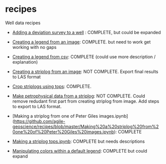 # recipes
Well data recipes

- [Adding a deviation survey to a well](https://github.com/agile-geoscience/recipes/blob/master/Adding%20a%20deviation%20survey%20to%20a%20well.ipynb) : COMPLETE, but could be expanded

- [Creating a legend from an image](https://github.com/agile-geoscience/recipes/blob/master/Creating%20a%20legend%20from%20an%20image.ipynb): COMPLETE. but need to work get working with no gaps

- [Creating a legend from csv](https://github.com/agile-geoscience/recipes/blob/master/Creating%20a%20legend%20from%20csv.ipynb): COMPLETE (could use more description / explanation)

- [Creating a striplog from an image](https://github.com/agile-geoscience/recipes/blob/master/Creating%20a%20striplog%20from%20an%20image.ipynb): NOT COMPLETE. Export final results to LAS format

- [Crop striplogs using tops](https://github.com/agile-geoscience/recipes/blob/master/Crop%20striplogs%20using%20tops.ipynb): COMPLETE.

- [Make petrophysical data from a striplog](https://github.com/agile-geoscience/recipes/blob/master/Make%20petrophysical%20logs%20from%20a%20striplog.ipynb): NOT COMPLETE. Could remove redudant first part from creating striplog from image. Add steps to export to LAS format.

- [Making a striplog from one of Peter Giles images.ipynb] (https://github.com/agile-geoscience/recipes/blob/master/Making%20a%20striplog%20from%20one%20of%20Peter%20Giles%20images.ipynb): COMPLETE

- [Making a striplog tops.ipynb](http://localhost:8888/notebooks/Making%20a%20striplog%20from%20tops.ipynb): COMPLETE but needs descriptions

- [Manipulating colors within a default legend](http://localhost:8888/notebooks/Manipulating%20colors%20within%20a%20default%20legend.ipynb): COMPLETE but could expand

